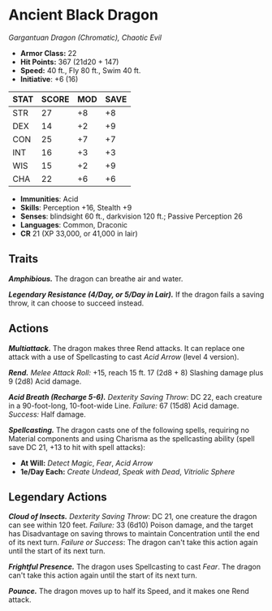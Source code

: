 # Ancient Black Dragon

*Gargantuan Dragon (Chromatic), Chaotic Evil*

- **Armor Class:** 22
- **Hit Points:** 367 (21d20 + 147)
- **Speed:** 40 ft., Fly 80 ft., Swim 40 ft.
- **Initiative**: +6 (16)

|STAT|SCORE|MOD|SAVE|
| --- | --- | --- | ---- |
| STR | 27 | +8 | +8 |
| DEX | 14 | +2 | +9 |
| CON | 25 | +7 | +7 |
| INT | 16 | +3 | +3 |
| WIS | 15 | +2 | +9 |
| CHA | 22 | +6 | +6 |

- **Immunities**: Acid
- **Skills**: Perception +16, Stealth +9
- **Senses**: blindsight 60 ft., darkvision 120 ft.; Passive Perception 26
- **Languages**: Common, Draconic
- **CR** 21 (XP 33,000, or 41,000 in lair)

## Traits

***Amphibious.*** The dragon can breathe air and water.

***Legendary Resistance (4/Day, or 5/Day in Lair).*** If the dragon fails a saving throw, it can choose to succeed instead.


## Actions

***Multiattack.*** The dragon makes three Rend attacks. It can replace one attack with a use of Spellcasting to cast *Acid Arrow* (level 4 version).

***Rend.*** *Melee Attack Roll:* +15, reach 15 ft. 17 (2d8 + 8) Slashing damage plus 9 (2d8) Acid damage.

***Acid Breath (Recharge 5-6).*** *Dexterity Saving Throw*: DC 22, each creature in a 90-foot-long, 10-foot-wide Line. *Failure:*  67 (15d8) Acid damage. *Success:*  Half damage.

***Spellcasting.*** The dragon casts one of the following spells, requiring no Material components and using Charisma as the spellcasting ability (spell save DC 21, +13 to hit with spell attacks):

- **At Will:** *Detect Magic*, *Fear*, *Acid Arrow*
- **1e/Day Each:** *Create Undead*, *Speak with Dead*, *Vitriolic Sphere*

## Legendary Actions

***Cloud of Insects.*** *Dexterity Saving Throw*: DC 21, one creature the dragon can see within 120 feet. *Failure:*  33 (6d10) Poison damage, and the target has Disadvantage on saving throws to maintain  Concentration until the end of its next turn. *Failure or Success*:  The dragon can't take this action again until the start of its next turn.

***Frightful Presence.*** The dragon uses Spellcasting to cast *Fear*. The dragon can't take this action again until the start of its next turn.

***Pounce.*** The dragon moves up to half its Speed, and it makes one Rend attack.

